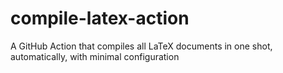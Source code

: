 # compile-latex-action
A GitHub Action that compiles all LaTeX documents in one shot, automatically, with minimal configuration
